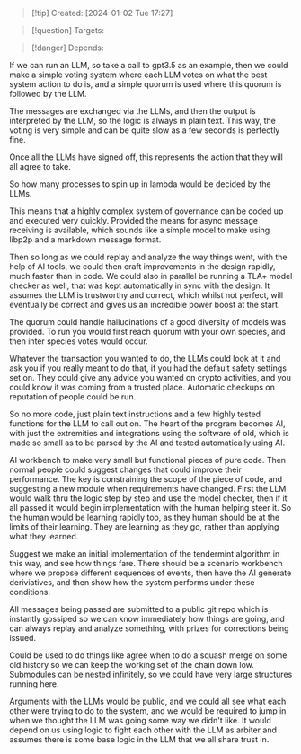 
>[!tip] Created: [2024-01-02 Tue 17:27]

>[!question] Targets: 

>[!danger] Depends: 

If we can run an LLM, so take a call to gpt3.5 as an example, then we could make a simple voting system where each LLM votes on what the best system action to do is, and a simple quorum is used where this quorum is followed by the LLM.

The messages are exchanged via the LLMs, and then the output is interpreted by the LLM, so the logic is always in plain text.  This way, the voting is very simple and can be quite slow as a few seconds is perfectly fine.

Once all the LLMs have signed off, this represents the action that they will all agree to take.

So how many processes to spin up in lambda would be decided by the LLMs.

This means that a highly complex system of governance can be coded up and executed very quickly.  Provided the means for async message receiving is available, which sounds like a simple model to make using libp2p and a markdown message format.

Then so long as we could replay and analyze the way things went, with the help of AI tools, we could then craft improvements in the design rapidly, much faster than in code.  We could also in parallel be running a TLA+ model checker as well, that was kept automatically in sync with the design.  It assumes the LLM is trustworthy and correct, which whilst not perfect, will eventually be correct and gives us an incredible power boost at the start.

The quorum could handle hallucinations of a good diversity of models was provided.  To run you would first reach quorum with your own species, and then inter species votes would occur.

Whatever the transaction you wanted to do, the LLMs could look at it and ask you if you really meant to do that, if you had the default safety settings set on.  They could give any advice you wanted on crypto activities, and you could know it was coming from a trusted place.  Automatic checkups on reputation of people could be run.

So no more code, just plain text instructions and a few highly tested functions for the LLM to call out on.  The heart of the program becomes AI, with just the extremities and integrations using the software of old, which is made so small as to be parsed by the AI and tested automatically using AI.

AI workbench to make very small but functional pieces of pure code.  Then normal people could suggest changes that could improve their performance.  The key is constraining the scope of the piece of code, and suggesting a new module when requirements have changed.  First the LLM would walk thru the logic step by step and use the model checker, then if it all passed it would begin implementation with the human helping steer it.  So the human would be learning rapidly too, as they human should be at the limits of their learning.  They are learning as they go, rather than applying what they learned.

Suggest we make an initial implementation of the tendermint algorithm in this way, and see how things fare.  There should be a scenario workbench where we propose different sequences of events, then have the AI generate deriviatives, and then show how the system performs under these conditions.

All messages being passed are submitted to a public git repo which is instantly gossiped so we can know immediately how things are going, and can always replay and analyze something, with prizes for corrections being issued.

Could be used to do things like agree when to do a squash merge on some old history so we can keep the working set of the chain down low.  Submodules can be nested infinitely, so we could have very large structures running here.

Arguments with the LLMs would be public, and we could all see what each other were trying to do to the system, and we would be required to jump in when we thought the LLM was going some way we didn't like.  It would depend on us using logic to fight each other with the LLM as arbiter and assumes there is some base logic in the LLM that we all share trust in.